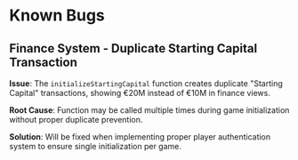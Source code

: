 # Known Bugs

## Finance System - Duplicate Starting Capital Transaction

**Issue**: The `initializeStartingCapital` function creates duplicate "Starting Capital" transactions, showing €20M instead of €10M in finance views.

**Root Cause**: Function may be called multiple times during game initialization without proper duplicate prevention.

**Solution**: Will be fixed when implementing proper player authentication system to ensure single initialization per game.
